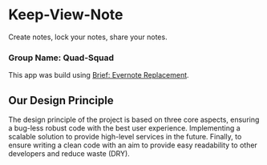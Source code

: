 # Keep-View-Note
Create notes, lock your notes, share your notes.

### Group Name: Quad-Squad

This app was build using [Brief: Evernote Replacement](https://github.com/thegoldenmule/csci-5030/blob/develop/notes/briefs/evernote.md).

## Our Design Principle
The design principle of the project is based on three core aspects, ensuring a bug-less robust code with the best user experience. Implementing a scalable solution to provide high-level services in the future. Finally, to ensure writing a clean code with an aim to provide easy readability to other developers and reduce waste (DRY).
